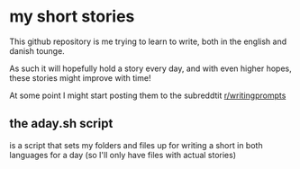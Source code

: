# my short stories
This github repository is me trying to learn to write, both in the english and danish tounge.

As such it will hopefully hold a story every day, and with even higher hopes, these stories might improve with time!

At some point I might start posting them to the subreddtit [r/writingprompts](https://www.reddit.com/rwritingprompts)

## the aday.sh script
is a script that sets my folders and files up for writing a short in both languages for a day (so I'll only have files with actual stories)
